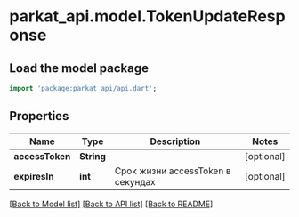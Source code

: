 # parkat_api.model.TokenUpdateResponse

## Load the model package
```dart
import 'package:parkat_api/api.dart';
```

## Properties
Name | Type | Description | Notes
------------ | ------------- | ------------- | -------------
**accessToken** | **String** |  | [optional] 
**expiresIn** | **int** | Срок жизни accessToken в секундах | [optional] 

[[Back to Model list]](../README.md#documentation-for-models) [[Back to API list]](../README.md#documentation-for-api-endpoints) [[Back to README]](../README.md)


